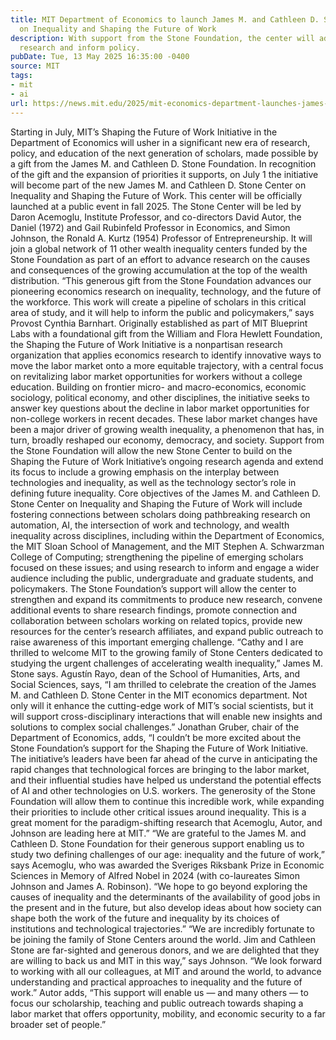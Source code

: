 ```yaml
---
title: MIT Department of Economics to launch James M. and Cathleen D. Stone Center
  on Inequality and Shaping the Future of Work
description: With support from the Stone Foundation, the center will advance cutting-edge
  research and inform policy.
pubDate: Tue, 13 May 2025 16:35:00 -0400
source: MIT
tags:
- mit
- ai
url: https://news.mit.edu/2025/mit-economics-department-launches-james-cathleen-stone-center-inequality-shaping-future-work-0513
---
```


Starting in July, MIT’s Shaping the Future of Work Initiative in the Department of Economics will usher in a significant new era of research, policy, and education of the next generation of scholars, made possible by a gift from the James M. and Cathleen D. Stone Foundation. In recognition of the gift and the expansion of priorities it supports, on July 1 the initiative will become part of the new James M. and Cathleen D. Stone Center on Inequality and Shaping the Future of Work. This center will be officially launched at a public event in fall 2025.
The Stone Center will be led by Daron Acemoglu, Institute Professor, and co-directors David Autor, the Daniel (1972) and Gail Rubinfeld Professor in Economics, and Simon Johnson, the Ronald A. Kurtz (1954) Professor of Entrepreneurship. It will join a global network of 11 other wealth inequality centers funded by the Stone Foundation as part of an effort to advance research on the causes and consequences of the growing accumulation at the top of the wealth distribution.
“This generous gift from the Stone Foundation advances our pioneering economics research on inequality, technology, and the future of the workforce. This work will create a pipeline of scholars in this critical area of study, and it will help to inform the public and policymakers,” says Provost Cynthia Barnhart.
Originally established as part of MIT Blueprint Labs with a foundational gift from the William and Flora Hewlett Foundation, the Shaping the Future of Work Initiative is a nonpartisan research organization that applies economics research to identify innovative ways to move the labor market onto a more equitable trajectory, with a central focus on revitalizing labor market opportunities for workers without a college education. Building on frontier micro- and macro-economics, economic sociology, political economy, and other disciplines, the initiative seeks to answer key questions about the decline in labor market opportunities for non-college workers in recent decades. These labor market changes have been a major driver of growing wealth inequality, a phenomenon that has, in turn, broadly reshaped our economy, democracy, and society.
Support from the Stone Foundation will allow the new Stone Center to build on the Shaping the Future of Work Initiative’s ongoing research agenda and extend its focus to include a growing emphasis on the interplay between technologies and inequality, as well as the technology sector’s role in defining future inequality.
Core objectives of the James M. and Cathleen D. Stone Center on Inequality and Shaping the Future of Work will include fostering connections between scholars doing pathbreaking research on automation, AI, the intersection of work and technology, and wealth inequality across disciplines, including within the Department of Economics, the MIT Sloan School of Management, and the MIT Stephen A. Schwarzman College of Computing; strengthening the pipeline of emerging scholars focused on these issues; and using research to inform and engage a wider audience including the public, undergraduate and graduate students, and policymakers.
The Stone Foundation’s support will allow the center to strengthen and expand its commitments to produce new research, convene additional events to share research findings, promote connection and collaboration between scholars working on related topics, provide new resources for the center’s research affiliates, and expand public outreach to raise awareness of this important emerging challenge. “Cathy and I are thrilled to welcome MIT to the growing family of Stone Centers dedicated to studying the urgent challenges of accelerating wealth inequality,” James M. Stone says.
Agustín Rayo, dean of the School of Humanities, Arts, and Social Sciences, says, “I am thrilled to celebrate the creation of the James M. and Cathleen D. Stone Center in the MIT economics department. Not only will it enhance the cutting-edge work of MIT’s social scientists, but it will support cross-disciplinary interactions that will enable new insights and solutions to complex social challenges.”
Jonathan Gruber, chair of the Department of Economics, adds, “I couldn’t be more excited about the Stone Foundation’s support for the Shaping the Future of Work Initiative. The initiative’s leaders have been far ahead of the curve in anticipating the rapid changes that technological forces are bringing to the labor market, and their influential studies have helped us understand the potential effects of AI and other technologies on U.S. workers. The generosity of the Stone Foundation will allow them to continue this incredible work, while expanding their priorities to include other critical issues around inequality. This is a great moment for the paradigm-shifting research that Acemoglu, Autor, and Johnson are leading here at MIT.”
“We are grateful to the James M. and Cathleen D. Stone Foundation for their generous support enabling us to study two defining challenges of our age: inequality and the future of work,” says Acemoglu, who was awarded the Sveriges Riksbank Prize in Economic Sciences in Memory of Alfred Nobel in 2024 (with co-laureates Simon Johnson and James A. Robinson). “We hope to go beyond exploring the causes of inequality and the determinants of the availability of good jobs in the present and in the future, but also develop ideas about how society can shape both the work of the future and inequality by its choices of institutions and technological trajectories.”
“We are incredibly fortunate to be joining the family of Stone Centers around the world. Jim and Cathleen Stone are far-sighted and generous donors, and we are delighted that they are willing to back us and MIT in this way,” says Johnson. “We look forward to working with all our colleagues, at MIT and around the world, to advance understanding and practical approaches to inequality and the future of work.”
Autor adds, “This support will enable us — and many others — to focus our scholarship, teaching and public outreach towards shaping a labor market that offers opportunity, mobility, and economic security to a far broader set of people.”